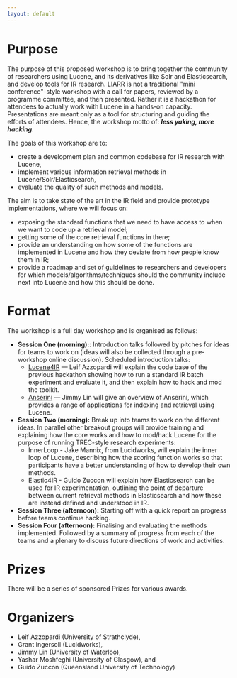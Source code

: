 ```yaml
---
layout: default
---
```


# Purpose

The purpose of this proposed workshop is to bring together the community of researchers using Lucene, and its derivatives like Solr and Elasticsearch, and develop tools for IR research. LIARR is not a traditional "mini conference"-style workshop with a call for papers, reviewed by a programme committee, and then presented. Rather it is a hackathon for attendees to actually work with Lucene in a hands-on capacity. Presentations are meant only as a tool for structuring and guiding the efforts of attendees. Hence, the workshop motto of: ***less yaking, more hacking***.

The goals of this workshop are to:
 - create a development plan and common codebase for IR research with Lucene,
 - implement various information retrieval methods in Lucene/Solr/Elasticsearch,
 - evaluate the quality of such methods and models.

The aim is to take state of the art in the IR field and provide prototype implementations, where we will focus on:

- exposing the standard functions that we need to have access to when we want to code up a retrieval model;
- getting some of the core retrieval functions in there;
- provide an understanding on how some of the functions are implemented in Lucene and how they deviate from how people know them in IR;
- provide a roadmap and set of guidelines to researchers and developers for which models/algorithms/techniques should the community include next into Lucene and how this should be done.

# Format

The workshop is a full day workshop and is organised as follows:

 - **Session One (morning):**: Introduction talks followed by pitches for ideas for teams to work on (ideas will also be collected through a pre-workshop online discussion). Scheduled introduction talks:
	- [Lucene4IR](https://www.github.com/leifos/lucene4ir) &mdash; Leif Azzopardi will explain the code base of the previous hackathon showing how to run a standard IR batch experiment and evaluate it, and then explain how to hack and mod the toolkit.
	- [Anserini](https://github.com/lintool/Anserini) &mdash; Jimmy Lin will give an overview of Anserini, which provides a range of applications for indexing and retrieval using Lucene.
 - **Session Two (morning):** Break up into teams to work on the different ideas. In parallel other breakout groups will provide training and explaining how the core works and how to mod/hack Lucene for the purpose of running TREC-style research experiments:
	- InnerLoop - Jake Mannix, from Lucidworks, will explain the inner loop of Lucene, describing how the scoring function works so that participants have a better understanding of how to develop their own methods.
	- Elastic4IR - Guido Zuccon will explain how Elasticsearch can be used for IR experimentation, outlining the point of departure between current retrieval methods in Elasticsearch and how these are instead defined and understood in IR.
 - **Session Three (afternoon):** Starting off with a quick report on progress before teams continue hacking.
 - **Session Four (afternoon):** Finalising and evaluating the methods implemented. Followed by a summary of progress from each of the teams and a plenary to discuss future directions of work and activities.

# Prizes

There will be a series of sponsored Prizes for various awards.

# Organizers

 - Leif Azzopardi (University of Strathclyde),
 - Grant Ingersoll (Lucidworks),
 - Jimmy Lin (University of Waterloo),
 - Yashar Moshfeghi (University of Glasgow), and
 - Guido Zuccon (Queensland University of Technology)
